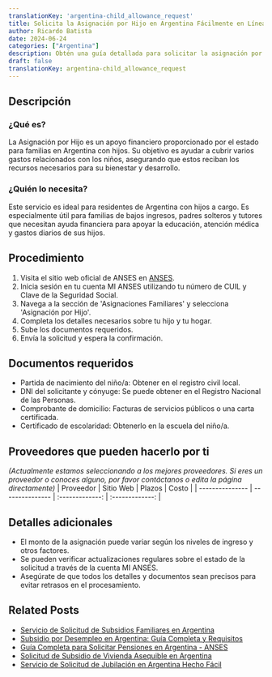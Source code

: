 ```yaml
---
translationKey: 'argentina-child_allowance_request'
title: Solicita la Asignación por Hijo en Argentina Fácilmente en Línea
author: Ricardo Batista
date: 2024-06-24
categories: ["Argentina"]
description: Obtén una guía detallada para solicitar la asignación por hijo en Argentina. Asegura el apoyo financiero para tu hijo sin esfuerzo.
draft: false
translationKey: argentina-child_allowance_request
---
```


## Descripción
### ¿Qué es?
La Asignación por Hijo es un apoyo financiero proporcionado por el estado para familias en Argentina con hijos. Su objetivo es ayudar a cubrir varios gastos relacionados con los niños, asegurando que estos reciban los recursos necesarios para su bienestar y desarrollo.

### ¿Quién lo necesita?
Este servicio es ideal para residentes de Argentina con hijos a cargo. Es especialmente útil para familias de bajos ingresos, padres solteros y tutores que necesitan ayuda financiera para apoyar la educación, atención médica y gastos diarios de sus hijos.

## Procedimiento

1. Visita el sitio web oficial de ANSES en [ANSES](https://www.anses.gob.ar).
2. Inicia sesión en tu cuenta MI ANSES utilizando tu número de CUIL y Clave de la Seguridad Social.
3. Navega a la sección de 'Asignaciones Familiares' y selecciona 'Asignación por Hijo'.
4. Completa los detalles necesarios sobre tu hijo y tu hogar.
5. Sube los documentos requeridos.
6. Envía la solicitud y espera la confirmación.

## Documentos requeridos

- Partida de nacimiento del niño/a: Obtener en el registro civil local.
- DNI del solicitante y cónyuge: Se puede obtener en el Registro Nacional de las Personas.
- Comprobante de domicilio: Facturas de servicios públicos o una carta certificada.
- Certificado de escolaridad: Obtenerlo en la escuela del niño/a.

## Proveedores que pueden hacerlo por ti
_(Actualmente estamos seleccionando a los mejores proveedores. Si eres un proveedor o conoces alguno, por favor contáctanos o edita la página directamente)_
| Proveedor        |     Sitio Web     |     Plazos    |       Costo      |
| --------------- | --------------- |  :-------------: | :-------------: |

## Detalles adicionales

- El monto de la asignación puede variar según los niveles de ingreso y otros factores.
- Se pueden verificar actualizaciones regulares sobre el estado de la solicitud a través de la cuenta MI ANSES.
- Asegúrate de que todos los detalles y documentos sean precisos para evitar retrasos en el procesamiento.
## Related Posts

- [Servicio de Solicitud de Subsidios Familiares en Argentina](https://tramitit.com/es/guides/argentina/solicitud_de_subsidio_familiar/)
- [Subsidio por Desempleo en Argentina: Guía Completa y Requisitos](https://tramitit.com/es/guides/argentina/solicitud_de_subsidio_de_desempleo/)
- [Guía Completa para Solicitar Pensiones en Argentina - ANSES](https://tramitit.com/es/guides/argentina/solicitud_de_pensi%C3%B3n/)
- [Solicitud de Subsidio de Vivienda Asequible en Argentina](https://tramitit.com/es/guides/argentina/solicitud_de_subsidio_habitacional/)
- [Servicio de Solicitud de Jubilación en Argentina Hecho Fácil](https://tramitit.com/es/guides/argentina/solicitud_de_jubilaci%C3%B3n/)
